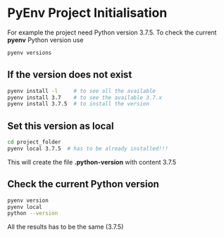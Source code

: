 # PyEnv Project Initialisation

For example the project need Python version 3.7.5.
To check the current **pyenv** Python version use

```bash
pyenv versions
```

## If the version does not exist

```bash
pyenv install -l     # to see all the available
pyenv install 3.7    # to see the available 3.7.x
pyenv install 3.7.5  # to install the version
```

## Set this version as local

```bash
cd project_folder
pyenv local 3.7.5  # has to be already installed!!!
```

This will create the file **.python-version** with content 3.7.5

## Check the current Python version

```bash
pyenv version
pyenv local
python --version
```

All the results has to be the same (3.7.5)
